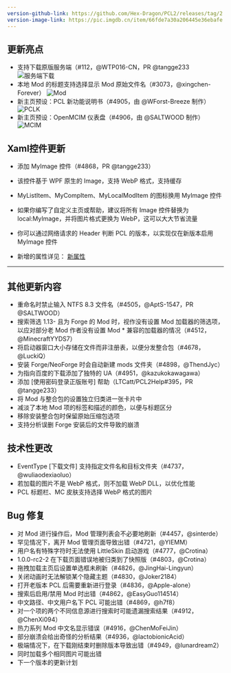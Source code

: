 ```yaml
---
version-github-link: https://github.com/Hex-Dragon/PCL2/releases/tag/2.8.9
version-image-link: https://pic.imgdb.cn/item/66fde7a30a206445e36ebafe.png
---
```

## 更新亮点
* 支持下载原版服务端（#112，@WTP016-CN，PR @tangge233
![服务端下载](https://i0.hdslb.com/bfs/article/b908e19f9168848db2b3afba5a91792c11343203.png)
* 本地 Mod 的标题支持选择显示 Mod 原始文件名（#3073，@xingchen-Forever）
![Mod](https://i0.hdslb.com/bfs/article/bcce4a099d1d5e15a918a35bd318bbee11343203.png)
* 新主页预设：PCL 新功能说明书（#4905，由 @WForst-Breeze 制作）
![PCLK](https://i0.hdslb.com/bfs/article/9b4dff7fea19f095e535062fbbf0608711343203.png)
* 新主页预设：OpenMCIM 仪表盘（#4906，由 @SALTWOOD 制作）
![MCIM](https://i0.hdslb.com/bfs/article/fd4ac99170dec6630c6a6d3808e7816011343203.png)

## Xaml控件更新
* 添加 MyImage 控件（#4868，PR @tangge233）
  
*  该控件基于 WPF 原生的 Image，支持 WebP 格式，支持缓存
  
*  MyListItem、MyCompItem、MyLocalModItem 的图标换用 MyImage 控件
  
*  如果你编写了自定义主页或帮助，建议将所有 Image 控件替换为 local:MyImage，并将图片格式更换为 WebP，这可以大大节省流量
  
*  你可以通过网络请求的 Header 判断 PCL 的版本，以实现仅在新版本启用 MyImage 控件
  
*  新增的属性详见： [新属性](https://github.com/Hex-Dragon/PCL2/blob/main/Plain%20Craft%20Launcher%202/Resources/Custom.xaml#L329)

***

## 其他更新内容

* 重命名时禁止输入 NTFS 8.3 文件名（#4505，@AptS-1547，PR @SALTWOOD）
* 搜索筛选 1.13- 且为 Forge 的 Mod 时，视作没有设置 Mod 加载器的筛选项，以应对部分老 Mod 作者没有设置 Mod * 兼容的加载器的情况（#4512，@MinecraftYYDS7）
* 将启动器窗口大小存储在文件而非注册表，以便分发整合包（#4678，@LuckiQ）
* 安装 Forge/NeoForge 时会自动新建 mods 文件夹（#4898，@ThendJyc）
* 为指向百度的下载添加了独特的 UA（#4951，@kazukokawagawa）
* 添加 [使用密码登录正版账号] 帮助（LTCatt/PCL2Help#395，PR @tangge233）
* 将 Mod 与整合包的设置独立归类进一张卡片中
* 减淡了本地 Mod 项的标签和描述的颜色，以便与标题区分
* 移除安装整合包时保留原始压缩包选项
* 支持分析误删 Forge 安装后的文件导致的崩溃

## 技术性更改

* EventType [下载文件] 支持指定文件名和目标文件夹（#4737，@wuliaodexiaoluo）
* 若加载的图片不是 WebP 格式，则不加载 WebP DLL，以优化性能
* PCL 标题栏、MC 皮肤支持选择 WebP 格式的图片

## Bug 修复

* 对 Mod 进行操作后，Mod 管理列表会不必要地刷新（#4457，@sinterde）
* 罕见情况下，离开 Mod 管理页面导致出错（#4721，@YIEMM）
* 用户名有特殊字符时无法使用 LittleSkin 启动游戏（#4777，@Crotina）
* 1.0.0-rc2-2 在下载页面错误地被归类到了快照版（#4803，@Crotina）
* 拖拽加载主页后设置单选框未刷新（#4826，@JingHai-Lingyun）
* 关闭动画时无法解锁某个隐藏主题（#4830，@Joker2184）
* 打开老版本 PCL 后需要重新进行登录（#4836，@Apple-alone）
* 搜索后启用/禁用 Mod 时出错（#4862，@EasyGuo114514）
* 中文路径、中文用户名下 PCL 可能出错（#4869，@h7f8）
* 对一个项的两个不同信息源进行搜索时可能遗漏搜索结果（#4912，@ChenXi094）
* 热力系列 Mod 中文名显示错误（#4916，@ChenMoFeiJin）
* 部分崩溃会给出奇怪的分析结果（#4936，@lactobionicAcid）
* 极端情况下，在下载刚结束时删除版本导致出错（#4949，@lunardream2）
* 同时加载多个相同图片可能出错
* 下一个版本的更新计划
